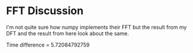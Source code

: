 # FFT Discussion

I'm not quite sure how numpy implements their FFT but the result from my DFT and the result from here look about the same. 

Time difference = 5.72084792759